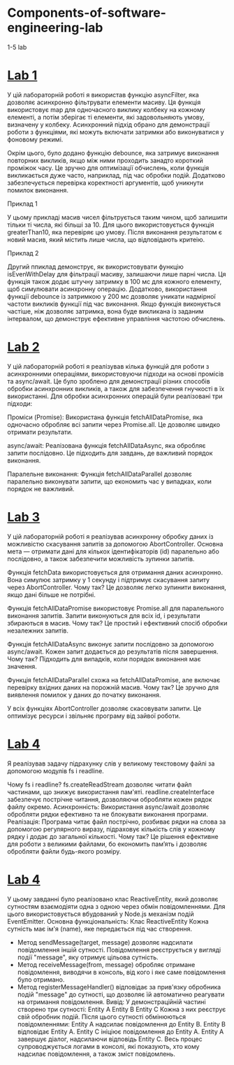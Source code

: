 # Components-of-software-engineering-lab
1-5 lab
# [Lab 1](https://github.com/Maks-Ytka/Components-of-software-engineering-lab/blob/main/Lab%201)
У цій лабораторній роботі я використав функцію asyncFilter, яка дозволяє асинхронно фільтрувати елементи масиву. Ця функція використовує map для одночасного виклику колбеку на кожному елементі, а потім зберігає ті елементи, які задовольняють умову, визначену у колбеку. Асинхронний підхід обрано для демонстрації роботи з функціями, які можуть включати затримки або виконуватися у фоновому режимі.

Окрім цього, було додано функцію debounce, яка затримує виконання повторних викликів, якщо між ними проходить занадто короткий проміжок часу. Це зручно для оптимізації обчислень, коли функція викликається дуже часто, наприклад, під час обробки подій. Додатково забезпечується перевірка коректності аргументів, щоб уникнути помилок виконання.

Приклад 1

У цьому прикладі масив чисел фільтрується таким чином, щоб залишити тільки ті числа, які більші за 10. Для цього використовується функція greaterThan10, яка перевіряє цю умову. Після виконання результатом є новий масив, який містить лише числа, що відповідають критеію.

Приклад 2

Другий ппиклад демонструє, як використовувати функцію isEvenWithDelay для фільтрації масиву, залишаючи лише парні числа. Ця функція також додає штучну затримку в 100 мс для кожного елементу, щоб симулювати асинхронну операцію. Додатково, використання функції debounce із затримкою у 200 мс дозволяє уникати надмірної частоти викликів функції під час виконання. Якщо функція виконується частіше, ніж дозволяє затримка, вона буде викликана із заданим інтервалом, що демонструє ефективне управління частотою обчислень.
# [Lab 2](https://github.com/Maks-Ytka/Components-of-software-engineering-lab/blob/main/Lab2.js)
У цій лабораторній роботі я реалізував кілька функцій для роботи з асинхронними операціями, використовуючи підходи на основі промісів та async/await. Це було зроблено для демонстрації різних способів обробки асинхронних викликів, а також для забезпечення гнучкості в їх використанні.
Для обробки асинхронних операцій були реалізовані три підходи:

Проміси (Promise):
Використана функція fetchAllDataPromise, яка одночасно обробляє всі запити через Promise.all. Це дозволяє швидко отримати результати.

async/await:
Реалізована функція fetchAllDataAsync, яка обробляє запити послідовно. Це підходить для завдань, де важливий порядок виконання.

Паралельне виконання:
Функція fetchAllDataParallel дозволяє паралельно виконувати запити, що економить час у випадках, коли порядок не важливий.
# [Lab 3](https://github.com/Maks-Ytka/Components-of-software-engineering-lab/blob/main/Lab3.js)
У цій лабораторній роботі я реалізував асинхронну обробку даних із можливістю скасування запитів за допомогою AbortController. Основна мета — отримати дані для кількох ідентифікаторів (id) паралельно або послідовно, а також забезпечити можливість зупинки запитів.

Функція fetchData використовується для отримання даних асинхронно. Вона симулює затримку у 1 секунду і підтримує скасування запиту через AbortController. Чому так? Це дозволяє легко зупинити виконання, якщо дані більше не потрібні.

Функція fetchAllDataPromise використовує Promise.all для паралельного виконання запитів. Запити виконуються для всіх id, і результати збираються в масив. Чому так? Це простий і ефективний спосіб обробки незалежних запитів.

Функція fetchAllDataAsync виконує запити послідовно за допомогою async/await. Кожен запит додається до результатів після завершення. Чому так? Підходить для випадків, коли порядок виконання має значення.

Функція fetchAllDataParallel cхожа на fetchAllDataPromise, але включає перевірку вхідних даних на порожній масив. Чому так? Це зручно для виявлення помилок у даних до початку виконання.

У всіх функціях AbortController дозволяє скасовувати запити. Це оптимізує ресурси і звільняє програму від зайвої роботи.
# [Lab 4](https://github.com/Maks-Ytka/Components-of-software-engineering-lab/blob/main/Lab4.js)
Я реалізував задачу підрахунку слів у великому текстовому файлі за допомогою модулів fs і readline.

Чому fs і readline? fs.createReadStream дозволяє читати файл частинами, що знижує використання пам'яті. readline.createInterface забезпечує пострічне читання, дозволяючи обробляти кожен рядок файлу окремо.
Асинхронність:
Використання async/await дозволяє обробляти рядки ефективно та не блокувати виконання програми.
Реалізація:
Програма читає файл пострічно, розбиває рядки на слова за допомогою регулярного виразу, підраховує кількість слів у кожному рядку і додає до загальної кількості.
Чому так? Це рішення ефективне для роботи з великими файлами, бо економить пам’ять і дозволяє обробляти файли будь-якого розміру.
# [Lab 4](https://github.com/Maks-Ytka/Components-of-software-engineering-lab/blob/main/Lab4.js)
У цьому завданні було реалізовано клас ReactiveEntity, який дозволяє сутностям взаємодіяти одна з одною через обмін повідомленнями. Для цього використовується вбудований у Node.js механізм подій EventEmitter.
Основна функціональність:
Клас ReactiveEntity
Кожна сутність має ім'я (name), яке передається під час створення.
- Метод sendMessage(target, message) дозволяє надсилати повідомлення іншій сутності. Повідомлення реєструється у вигляді події "message", яку отримує цільова сутність.
- Метод receiveMessage(from, message) обробляє отримане повідомлення, виводячи в консоль, від кого і яке саме повідомлення було отримано.
- Метод registerMessageHandler() відповідає за прив'язку обробника подій "message" до сутності, що дозволяє їй автоматично реагувати на отримання повідомлення.
Вивід:
У демонстраційній частині створено три сутності: Entity A Entity B Entity C
Кожна з них реєструє свій обробник подій. Після цього сутності обмінюються повідомленнями:
Entity A надсилає повідомлення до Entity B.
Entity B відповідає Entity A.
Entity C ініціює повідомлення до Entity A.
Entity A завершує діалог, надсилаючи відповідь Entity C.
Весь процес супроводжується логами в консолі, які показують, хто кому надсилає повідомлення, а також зміст повідомлень.
